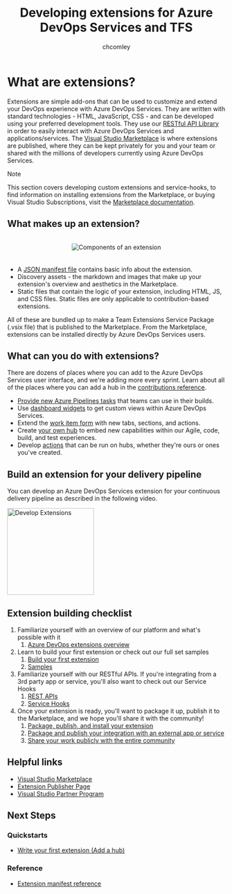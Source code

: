 ﻿---
ms.technology: devops-ecosystem
title: Developing extensions for Azure DevOps Services and TFS
description: Overview of creating extensions for Azure DevOps Services
ms.assetid: bd7bd829-e80e-4234-849f-d4b273605a22
ms.topic: conceptual
monikerRange: '>= tfs-2017'
ms.author: chcomley
author: chcomley
ms.date: 10/24/2019
---

# What are extensions?

Extensions are simple add-ons that can be used to customize and extend your DevOps experience with Azure DevOps Services.
They are written with standard technologies - HTML, JavaScript, CSS - and can be developed using your preferred development tools.
They use our [RESTful API Library](/rest/api/vsts/) in order to easily interact with Azure DevOps Services and applications/services.
The [Visual Studio Marketplace](https://marketplace.visualstudio.com/azuredevops) is where extensions are published,
where they can be kept privately for you and your team or shared with the millions of developers currently using Azure DevOps Services.

> [!NOTE]
> This section covers developing custom extensions and service-hooks, to find information on installing extensions from the Marketplace, or buying Visual Studio Subscriptions, visit the [Marketplace documentation](../marketplace/overview.md).

## What makes up an extension?

<div align="center" style="padding-top:15px">
<img alt="Components of an extension" src="./media/extension-components.png" style="padding-bottom:20px">
</div>

- A [JSON manifest file](./develop/manifest.md) contains basic info about the extension.
- Discovery assets - the markdown and images that make up your extension's overview and aesthetics in the Marketplace.
- Static files that contain the logic of your extension, including HTML, JS, and CSS files. Static files are only applicable to contribution-based extensions.

All of these are bundled up to make a Team Extensions Service Package (.vsix file) that is published to the Marketplace. From the Marketplace,
extensions can be installed directly by Azure DevOps Services users.

## What can you do with extensions?

There are dozens of places where you can add to the Azure DevOps Services user interface, and we're adding more every sprint. Learn about all of the places where you can add a hub in the [contributions reference](./reference/targets/overview.md).

- [Provide new Azure Pipelines tasks](./develop/add-build-task.md) that teams can use in their builds.
- Use [dashboard widgets](./develop/add-dashboard-widget.md) to get custom views within Azure DevOps Services.
- Extend the [work item form](./develop/add-workitem-extension.md) with new tabs, sections, and actions.
- Create [your own hub](./develop/add-hub.md) to embed new capabilities within our Agile, code, build, and test experiences.
- Develop [actions](./develop/add-action.md) that can be run on hubs, whether they're ours or ones you've created.

## Build an extension for your delivery pipeline

You can develop an Azure DevOps Services extension for your continuous delivery pipeline as described in the following video.

<a href="https://www.youtube.com/watch?v=uzQFvYY0xiM&list=PLe14MLC-Nwy6saThL6NSv2rTtFNpkvfp3" target="_blank"><img src="media/develop-extension-video.png" alt="Develop Extensions" width="200" /></a>

## Extension building checklist

1.  Familiarize yourself with an overview of our platform and what's possible with it
    1.  [Azure DevOps extensions overview](https://azure.microsoft.com/services/devops/extend/)
2.  Learn to build your first extension or check out our full set samples
    1.  [Build your first extension](./get-started/node.md)
    2.  [Samples](./develop/samples-overview.md)
3.  Familiarize yourself with our RESTful APIs. If you're integrating from a 3rd party app or service, you'll also want to check out our Service Hooks
    1.  [REST APIs](../integrate/index.md)
    2.  [Service Hooks](../service-hooks/overview.md)
4.  Once your extension is ready, you'll want to package it up, publish it to the Marketplace, and we hope you'll share it with the community!
    1.  [Package, publish, and install your extension](./publish/overview.md)
    2.  [Package and publish your integration with an external app or service](./publish/integration.md)
    3.  [Share your work publicly with the entire community](./publish/publicize.md)

## Helpful links

- [Visual Studio Marketplace](https://marketplace.visualstudio.com/azuredevops)
- [Extension Publisher Page](https://marketplace.visualstudio.com/manage)
- [Visual Studio Partner Program](https://vspartner.com/)

## Next Steps

### Quickstarts

- [Write your first extension (Add a hub)](./get-started/node.md)

### Reference

- [Extension manifest reference](./develop/manifest.md)

